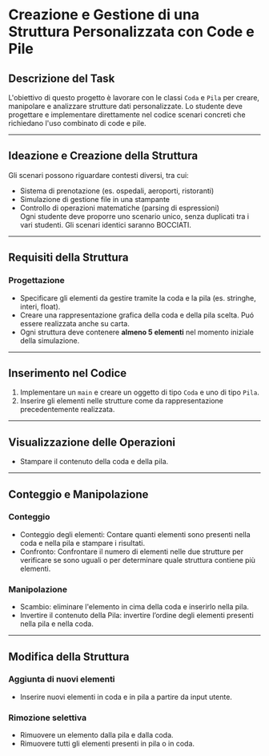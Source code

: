 # Creazione e Gestione di una Struttura Personalizzata con Code e Pile  

## Descrizione del Task  
L'obiettivo di questo progetto è lavorare con le classi `Coda` e `Pila` per creare, manipolare e analizzare strutture dati personalizzate. Lo studente deve progettare e implementare direttamente nel codice scenari concreti che richiedano l'uso combinato di code e pile.  

---

## Ideazione e Creazione della Struttura  
Gli scenari possono riguardare contesti diversi, tra cui:  
- Sistema di prenotazione (es. ospedali, aeroporti, ristoranti)  
- Simulazione di gestione file in una stampante  
- Controllo di operazioni matematiche (parsing di espressioni)  
Ogni studente deve proporre uno scenario unico, senza duplicati tra i vari studenti. Gli scenari identici saranno BOCCIATI.  

---

## Requisiti della Struttura  

### Progettazione  
- Specificare gli elementi da gestire tramite la coda e la pila (es. stringhe, interi, float).  
- Creare una rappresentazione grafica della coda e della pila scelta. Puó essere realizzata anche su carta.  
- Ogni struttura deve contenere **almeno 5 elementi** nel momento iniziale della simulazione.
  
---

## Inserimento nel Codice  
1. Implementare un `main` e creare un oggetto di tipo `Coda` e uno di tipo `Pila`.  
2. Inserire gli elementi nelle strutture come da rappresentazione precedentemente realizzata.  

---

## Visualizzazione delle Operazioni  
- Stampare il contenuto della coda e della pila.  

---

## Conteggio e Manipolazione  
### Conteggio  
- Conteggio degli elementi: Contare quanti elementi sono presenti nella coda e nella pila e stampare i risultati.
- Confronto: Confrontare il numero di elementi nelle due strutture per verificare se sono uguali o per determinare quale struttura contiene più elementi.
  
### Manipolazione  
- Scambio: eliminare l'elemento in cima della coda e inserirlo nella pila.
- Invertire il contenuto della Pila: invertire l’ordine degli elementi presenti nella pila e nella coda.

---

## Modifica della Struttura  
### Aggiunta di nuovi elementi  
- Inserire nuovi elementi in coda e in pila a partire da input utente.  

### Rimozione selettiva  
- Rimuovere un elemento dalla pila e dalla coda.
- Rimuovere tutti gli elementi presenti in pila o in coda.  
